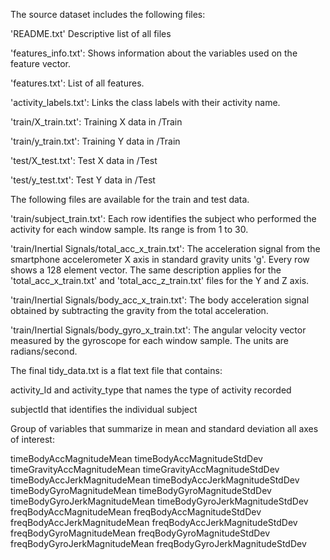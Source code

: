 The source dataset includes the following files:

'README.txt'  Descriptive list of all files

'features_info.txt': Shows information about the variables used on the feature vector.

'features.txt': List of all features.

'activity_labels.txt': Links the class labels with their activity name.

'train/X_train.txt': Training X data in /Train

'train/y_train.txt': Training Y data in /Train

'test/X_test.txt': Test X data in /Test

'test/y_test.txt': Test Y data in /Test

The following files are available for the train and test data.

'train/subject_train.txt': Each row identifies the subject who performed the activity for each window sample. Its range is from 1 to 30.

'train/Inertial Signals/total_acc_x_train.txt': The acceleration signal from the smartphone accelerometer X axis in standard gravity units 'g'. Every row shows a 128 element vector. The same description applies for the 'total_acc_x_train.txt' and 'total_acc_z_train.txt' files for the Y and Z axis.

'train/Inertial Signals/body_acc_x_train.txt': The body acceleration signal obtained by subtracting the gravity from the total acceleration.

'train/Inertial Signals/body_gyro_x_train.txt': The angular velocity vector measured by the gyroscope for each window sample. The units are radians/second.

The final tidy_data.txt is a flat text file that contains:

activity_Id and activity_type that names the type of activity recorded

subjectId that identifies the individual subject

Group of variables that summarize in mean and standard deviation all axes of interest:

timeBodyAccMagnitudeMean
timeBodyAccMagnitudeStdDev
timeGravityAccMagnitudeMean
timeGravityAccMagnitudeStdDev
timeBodyAccJerkMagnitudeMean
timeBodyAccJerkMagnitudeStdDev
timeBodyGyroMagnitudeMean
timeBodyGyroMagnitudeStdDev
timeBodyGyroJerkMagnitudeMean
timeBodyGyroJerkMagnitudeStdDev
freqBodyAccMagnitudeMean
freqBodyAccMagnitudeStdDev
freqBodyAccJerkMagnitudeMean
freqBodyAccJerkMagnitudeStdDev
freqBodyGyroMagnitudeMean
freqBodyGyroMagnitudeStdDev
freqBodyGyroJerkMagnitudeMean
freqBodyGyroJerkMagnitudeStdDev
